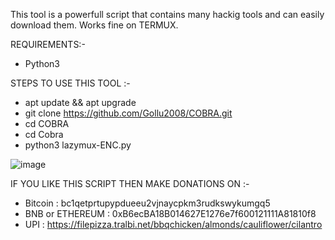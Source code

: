 This tool is a powerfull script that contains many hackig tools and can easily download them.
Works fine on TERMUX.


REQUIREMENTS:-
* Python3
  
STEPS TO USE THIS TOOL :-

* apt update && apt upgrade
* git clone https://github.com/Gollu2008/COBRA.git
* cd COBRA
* cd Cobra
* python3 lazymux-ENC.py

![image](https://github.com/user-attachments/assets/b2978bca-44ad-4cb9-97ce-0b36c86a0adc)


IF YOU LIKE THIS SCRIPT THEN MAKE DONATIONS ON :-
* Bitcoin : bc1qetprtupypdueeu2vjnaycpkm3rudkswykumgq5
* BNB or ETHEREUM : 0xB6ecBA18B014627E1276e7f600121111A81810f8
* UPI : https://filepizza.tralbi.net/bbqchicken/almonds/cauliflower/cilantro
